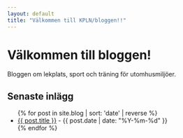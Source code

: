 ```yaml
---
layout: default
title: "Välkommen till KPLN/bloggen!!"
---
```


<h1>Välkommen till bloggen!</h1>
<p>Bloggen om lekplats, sport och träning för utomhusmiljöer.</p>
<h2>Senaste inlägg</h2>
<ul>
  {% for post in site.blog | sort: 'date' | reverse %}
    <li>
      <a href="{{ post.url }}">{{ post.title }}</a> - {{ post.date | date: "%Y-%m-%d" }}
    </li>
  {% endfor %}
</ul>
